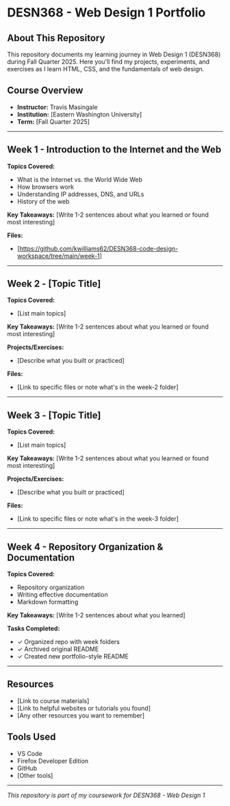 # DESN368 - Web Design 1 Portfolio

## About This Repository

This repository documents my learning journey in Web Design 1 (DESN368) during Fall Quarter 2025. Here you'll find my projects, experiments, and exercises as I learn HTML, CSS, and the fundamentals of web design.

## Course Overview

- **Instructor:** Travis Masingale
- **Institution:** [Eastern Washington University]
- **Term:** [Fall Quarter 2025]

---

## Week 1 - Introduction to the Internet and the Web

**Topics Covered:**
- What is the Internet vs. the World Wide Web
- How browsers work
- Understanding IP addresses, DNS, and URLs
- History of the web

**Key Takeaways:**
[Write 1-2 sentences about what you learned or found most interesting]

**Files:**
- [https://github.com/kwilliams62/DESN368-code-design-workspace/tree/main/week-1]

---

## Week 2 - [Topic Title]

**Topics Covered:**
- [List main topics]

**Key Takeaways:**
[Write 1-2 sentences about what you learned or found most interesting]

**Projects/Exercises:**
- [Describe what you built or practiced]

**Files:**
- [Link to specific files or note what's in the week-2 folder]

---

## Week 3 - [Topic Title]

**Topics Covered:**
- [List main topics]

**Key Takeaways:**
[Write 1-2 sentences about what you learned or found most interesting]

**Projects/Exercises:**
- [Describe what you built or practiced]

**Files:**
- [Link to specific files or note what's in the week-3 folder]

---

## Week 4 - Repository Organization & Documentation

**Topics Covered:**
- Repository organization
- Writing effective documentation
- Markdown formatting

**Key Takeaways:**
[Write 1-2 sentences about what you learned]

**Tasks Completed:**
- ✓ Organized repo with week folders
- ✓ Archived original README
- ✓ Created new portfolio-style README

---

## Resources

- [Link to course materials]
- [Link to helpful websites or tutorials you found]
- [Any other resources you want to remember]

## Tools Used

- VS Code
- Firefox Developer Edition
- GitHub
- [Other tools]

---

*This repository is part of my coursework for DESN368 - Web Design 1*

